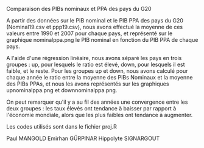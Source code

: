  Comparaison des PIBs nominaux et PPA des pays du G20

A partir des données sur le PIB nominal et le PIB PPA des pays du G20 (Nominal19.csv et ppp19.csv), nous avons effectué la moyenne de ces valeurs entre 1990 et 2007 pour chaque pays, et représenté sur le graphique nominalppa.png le PIB nominal en fonction du PIB PPA de chaque pays.

A l'aide d'une régression linéaire, nous avons séparé les pays en trois groupes : up, pour lesquels le ratio est élevé, down, pour lesquels il est faible, et le reste. Pour les groupes up et down, nous avons calculé pour chaque année le ratio entre la moyenne des PIBs Nominaux et la moyenne des PIBs PPAs, et nous les avons représentés sur les graphiques upnominalppa.png et downnominalppa.png.

On peut remarquer qu'il y a au fil des années une convergence entre les deux groupes : les taux élevés ont tendance à baisser par rapport à l'économie mondiale, alors que les plus faibles ont tendance à augmenter.

Les codes utilisés sont dans le fichier proj.R

Paul MANGOLD
Emirhan GÜRPINAR
Hippolyte SIGNARGOUT
